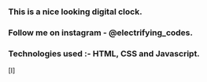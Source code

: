 ### This is a nice looking digital clock.

### Follow me on instagram - @electrifying_codes.

### Technologies used :- HTML, CSS and Javascript.

[I]